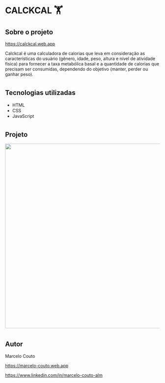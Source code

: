 # CALCKCAL 🏋️

## Sobre o projeto
https://calckcal.web.app
 
Calckcal é uma calculadora de calorias que leva em consideração as características do usuário (gênero, idade, peso, altura e nível de atividade física) para fornecer a taxa metabólica basal e a quantidade de calorias que precisam ser consumidas, dependendo do objetivo (manter, perder ou ganhar peso).
#

## Tecnologias utilizadas
* HTML <img src="https://cdn.jsdelivr.net/gh/devicons/devicon/icons/html5/html5-original.svg" height="15px"/>
* CSS <img src="https://cdn.jsdelivr.net/gh/devicons/devicon/icons/css3/css3-original.svg" height="15px"/>
* JavaScript <img src="https://cdn.jsdelivr.net/gh/devicons/devicon/icons/javascript/javascript-original.svg" height="15px"/>
#

## Projeto
<div>
<img src="https://user-images.githubusercontent.com/104110158/215222924-2b947143-0cd8-4665-898f-13b1f0cd80da.png" height="600px" />
</div>

#

## Autor
Marcelo Couto

https://marcelo-couto.web.app

https://www.linkedin.com/in/marcelo-couto-alm
